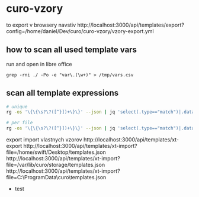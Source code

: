 # curo-vzory

to export v browsery navstiv 
http://localhost:3000/api/templates/export?config=/home/daniel/Dev/curo/curo-vzory/vzory-export.yml

## how to scan all used template vars
run and open in libre office
```rg
grep -rni ./ -Po -e "var\.(\w+)" > /tmp/vars.csv
```


## scan all template expressions
```bash
# unique
rg -os '\{\{\s?\?([^}])+\}\}' --json | jq 'select(.type=="match")|.data.path.text as $fn|.data.submatches[]|[$fn, .match.text]' | jq -s '.[]|.[1]' | jq -s 'sort|unique'

# per file
rg -os '\{\{\s?\?([^}])+\}\}' --json | jq 'select(.type=="match")|.data.path.text as $fn|.data.submatches[]|[$fn, .match.text]' | jq -s 'group_by(.[0])'  -r
```


export import vlastnych vzorov
http://localhost:3000/api/templates/xt-export
http://localhost:3000/api/templates/xt-import?file=/home/swift/Desktop/templates.json
http://localhost:3000/api/templates/xt-import?file=/var/lib/curo/storage/templates.json
http://localhost:3000/api/templates/xt-import?file=C:\ProgramData\curo\templates.json
- test
